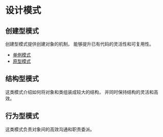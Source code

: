 # 设计模式

## 创建型模式

创建型模式提供创建对象的机制， 能够提升已有代码的灵活性和可复用性。

- [单例模式](./src/1.%E5%8D%95%E4%BE%8B%E6%A8%A1%E5%BC%8F/Singleton.md)
- [原型模式](./src/2.%E5%8E%9F%E5%9E%8B%E6%A8%A1%E5%BC%8F/Prototype.md)



## 结构型模式

这类模式介绍如何将对象和类组装成较大的结构， 并同时保持结构的灵活和高效。

## 行为型模式

这类模式负责对象间的高效沟通和职责委派。